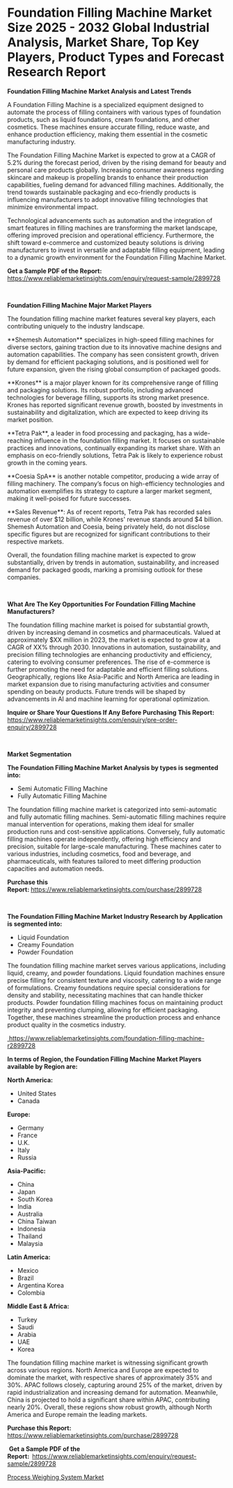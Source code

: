 <p><h1>Foundation Filling Machine Market Size 2025 - 2032 Global Industrial Analysis, Market Share, Top Key Players, Product Types and Forecast Research Report</h1></p><p><strong>Foundation Filling Machine Market Analysis and Latest Trends</strong></p>
<p><p>A Foundation Filling Machine is a specialized equipment designed to automate the process of filling containers with various types of foundation products, such as liquid foundations, cream foundations, and other cosmetics. These machines ensure accurate filling, reduce waste, and enhance production efficiency, making them essential in the cosmetic manufacturing industry.</p><p>The Foundation Filling Machine Market is expected to grow at a CAGR of 5.2% during the forecast period, driven by the rising demand for beauty and personal care products globally. Increasing consumer awareness regarding skincare and makeup is propelling brands to enhance their production capabilities, fueling demand for advanced filling machines. Additionally, the trend towards sustainable packaging and eco-friendly products is influencing manufacturers to adopt innovative filling technologies that minimize environmental impact.</p><p>Technological advancements such as automation and the integration of smart features in filling machines are transforming the market landscape, offering improved precision and operational efficiency. Furthermore, the shift toward e-commerce and customized beauty solutions is driving manufacturers to invest in versatile and adaptable filling equipment, leading to a dynamic growth environment for the Foundation Filling Machine Market.</p></p>
<p><strong>Get a Sample PDF of the Report:&nbsp;</strong> <a href="https://www.reliablemarketinsights.com/enquiry/request-sample/2899728?utm_campaign=2639&utm_medium=2&utm_source=Github&utm_content=ia&utm_term=16032025&utm_id=foundation-filling-machine">https://www.reliablemarketinsights.com/enquiry/request-sample/2899728</a></p>
<p>&nbsp;</p>
<p><strong>Foundation Filling Machine Major Market Players</strong></p>
<p><p>The foundation filling machine market features several key players, each contributing uniquely to the industry landscape. </p><p>**Shemesh Automation** specializes in high-speed filling machines for diverse sectors, gaining traction due to its innovative machine designs and automation capabilities. The company has seen consistent growth, driven by demand for efficient packaging solutions, and is positioned well for future expansion, given the rising global consumption of packaged goods.</p><p>**Krones** is a major player known for its comprehensive range of filling and packaging solutions. Its robust portfolio, including advanced technologies for beverage filling, supports its strong market presence. Krones has reported significant revenue growth, boosted by investments in sustainability and digitalization, which are expected to keep driving its market position.</p><p>**Tetra Pak**, a leader in food processing and packaging, has a wide-reaching influence in the foundation filling market. It focuses on sustainable practices and innovations, continually expanding its market share. With an emphasis on eco-friendly solutions, Tetra Pak is likely to experience robust growth in the coming years.</p><p>**Coesia SpA** is another notable competitor, producing a wide array of filling machinery. The company’s focus on high-efficiency technologies and automation exemplifies its strategy to capture a larger market segment, making it well-poised for future successes.</p><p>**Sales Revenue**: As of recent reports, Tetra Pak has recorded sales revenue of over $12 billion, while Krones' revenue stands around $4 billion. Shemesh Automation and Coesia, being privately held, do not disclose specific figures but are recognized for significant contributions to their respective markets.</p><p>Overall, the foundation filling machine market is expected to grow substantially, driven by trends in automation, sustainability, and increased demand for packaged goods, marking a promising outlook for these companies.</p></p>
<p>&nbsp;</p>
<p><strong>What Are The Key Opportunities For Foundation Filling Machine Manufacturers?</strong></p>
<p><p>The foundation filling machine market is poised for substantial growth, driven by increasing demand in cosmetics and pharmaceuticals. Valued at approximately $XX million in 2023, the market is expected to grow at a CAGR of XX% through 2030. Innovations in automation, sustainability, and precision filling technologies are enhancing productivity and efficiency, catering to evolving consumer preferences. The rise of e-commerce is further promoting the need for adaptable and efficient filling solutions. Geographically, regions like Asia-Pacific and North America are leading in market expansion due to rising manufacturing activities and consumer spending on beauty products. Future trends will be shaped by advancements in AI and machine learning for operational optimization.</p></p>
<p><strong>Inquire or Share Your Questions If Any Before Purchasing This Report:</strong> <a href="https://www.reliablemarketinsights.com/enquiry/pre-order-enquiry/2899728?utm_campaign=2639&utm_medium=2&utm_source=Github&utm_content=ia&utm_term=16032025&utm_id=foundation-filling-machine">https://www.reliablemarketinsights.com/enquiry/pre-order-enquiry/2899728</a></p>
<p>&nbsp;</p>
<p><strong>Market Segmentation</strong></p>
<p><strong>The Foundation Filling Machine Market Analysis by types is segmented into:</strong></p>
<p><ul><li> Semi Automatic Filling Machine</li><li>Fully Automatic Filling Machine </li></ul></p>
<p><p>The foundation filling machine market is categorized into semi-automatic and fully automatic filling machines. Semi-automatic filling machines require manual intervention for operations, making them ideal for smaller production runs and cost-sensitive applications. Conversely, fully automatic filling machines operate independently, offering high efficiency and precision, suitable for large-scale manufacturing. These machines cater to various industries, including cosmetics, food and beverage, and pharmaceuticals, with features tailored to meet differing production capacities and automation needs.</p></p>
<p><strong>Purchase this Report:&nbsp;</strong><a href="https://www.reliablemarketinsights.com/purchase/2899728?utm_campaign=2639&utm_medium=2&utm_source=Github&utm_content=ia&utm_term=16032025&utm_id=foundation-filling-machine">https://www.reliablemarketinsights.com/purchase/2899728</a></p>
<p>&nbsp;</p>
<p><strong>The Foundation Filling Machine Market Industry Research by Application is segmented into:</strong></p>
<p><ul><li> Liquid Foundation</li><li>Creamy Foundation</li><li>Powder Foundation </li></ul></p>
<p><p>The foundation filling machine market serves various applications, including liquid, creamy, and powder foundations. Liquid foundation machines ensure precise filling for consistent texture and viscosity, catering to a wide range of formulations. Creamy foundations require special considerations for density and stability, necessitating machines that can handle thicker products. Powder foundation filling machines focus on maintaining product integrity and preventing clumping, allowing for efficient packaging. Together, these machines streamline the production process and enhance product quality in the cosmetics industry.</p></p>
<p><a href="https://www.reliablemarketinsights.com/foundation-filling-machine-r2899728?utm_campaign=2639&utm_medium=2&utm_source=Github&utm_content=ia&utm_term=16032025&utm_id=foundation-filling-machine">&nbsp;https://www.reliablemarketinsights.com/foundation-filling-machine-r2899728</a></p>
<p><strong>In terms of Region, the Foundation Filling Machine Market Players available by Region are:</strong></p>
<p>
    <p> <strong> North America: </strong>
        <ul>
            <li>United States</li>
            <li>Canada</li>
        </ul>
        </p> 
    <p> <strong> Europe: </strong>
        <ul>
            <li>Germany</li>
            <li>France</li>
            <li>U.K.</li>
            <li>Italy</li>
            <li>Russia</li>
        </ul>
        </p> 
    <p> <strong> Asia-Pacific: </strong>
        <ul>
            <li>China</li>
            <li>Japan</li>
            <li>South Korea</li>
            <li>India</li>
            <li>Australia</li>
            <li>China Taiwan</li>
            <li>Indonesia</li>
            <li>Thailand</li>
            <li>Malaysia</li>
        </ul>
        </p> 
    <p> <strong> Latin America: </strong>
        <ul>
            <li>Mexico</li>
            <li>Brazil</li>
            <li>Argentina Korea</li>
            <li>Colombia</li>
        </ul>
        </p> 
    <p> <strong> Middle East & Africa: </strong>
        <ul>
            <li>Turkey</li>
            <li>Saudi</li>
            <li>Arabia</li>
            <li>UAE</li>
            <li>Korea</li>
        </ul>
    </p>
    </p>
<p><p>The foundation filling machine market is witnessing significant growth across various regions. North America and Europe are expected to dominate the market, with respective shares of approximately 35% and 30%. APAC follows closely, capturing around 25% of the market, driven by rapid industrialization and increasing demand for automation. Meanwhile, China is projected to hold a significant share within APAC, contributing nearly 20%. Overall, these regions show robust growth, although North America and Europe remain the leading markets.</p></p>
<p><strong>Purchase this Report: </strong><a href="https://www.reliablemarketinsights.com/purchase/2899728?utm_campaign=2639&utm_medium=2&utm_source=Github&utm_content=ia&utm_term=16032025&utm_id=foundation-filling-machine">https://www.reliablemarketinsights.com/purchase/2899728</a></p>
<p>&nbsp;<strong>Get a Sample PDF of the Report:&nbsp;&nbsp;</strong><a href="https://www.reliablemarketinsights.com/enquiry/request-sample/2899728?utm_campaign=2639&utm_medium=2&utm_source=Github&utm_content=ia&utm_term=16032025&utm_id=foundation-filling-machine">https://www.reliablemarketinsights.com/enquiry/request-sample/2899728</a></p>
<p><strong></strong></p>
<p><p><a href="https://github.com/akaalahk/Market-Research-Report-List-1/blob/main/process-weighing-system-market.md?utm_campaign=2639&utm_medium=2&utm_source=Github&utm_content=ia&utm_term=16032025&utm_id=foundation-filling-machine">Process Weighing System Market</a></p></p>